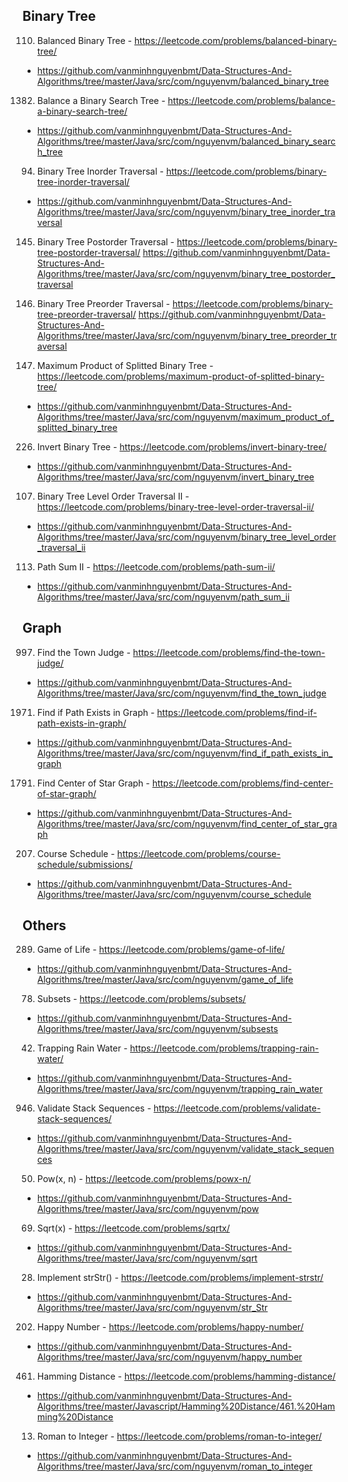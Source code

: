 ## Binary Tree
110. Balanced Binary Tree - https://leetcode.com/problems/balanced-binary-tree/
- https://github.com/vanminhnguyenbmt/Data-Structures-And-Algorithms/tree/master/Java/src/com/nguyenvm/balanced_binary_tree

1382. Balance a Binary Search Tree - https://leetcode.com/problems/balance-a-binary-search-tree/
- https://github.com/vanminhnguyenbmt/Data-Structures-And-Algorithms/tree/master/Java/src/com/nguyenvm/balanced_binary_search_tree

94. Binary Tree Inorder Traversal - https://leetcode.com/problems/binary-tree-inorder-traversal/
- https://github.com/vanminhnguyenbmt/Data-Structures-And-Algorithms/tree/master/Java/src/com/nguyenvm/binary_tree_inorder_traversal

145. Binary Tree Postorder Traversal - https://leetcode.com/problems/binary-tree-postorder-traversal/
https://github.com/vanminhnguyenbmt/Data-Structures-And-Algorithms/tree/master/Java/src/com/nguyenvm/binary_tree_postorder_traversal

144. Binary Tree Preorder Traversal - https://leetcode.com/problems/binary-tree-preorder-traversal/
https://github.com/vanminhnguyenbmt/Data-Structures-And-Algorithms/tree/master/Java/src/com/nguyenvm/binary_tree_preorder_traversal

1339. Maximum Product of Splitted Binary Tree - https://leetcode.com/problems/maximum-product-of-splitted-binary-tree/
- https://github.com/vanminhnguyenbmt/Data-Structures-And-Algorithms/tree/master/Java/src/com/nguyenvm/maximum_product_of_splitted_binary_tree

226. Invert Binary Tree - https://leetcode.com/problems/invert-binary-tree/
- https://github.com/vanminhnguyenbmt/Data-Structures-And-Algorithms/tree/master/Java/src/com/nguyenvm/invert_binary_tree

107. Binary Tree Level Order Traversal II - https://leetcode.com/problems/binary-tree-level-order-traversal-ii/
- https://github.com/vanminhnguyenbmt/Data-Structures-And-Algorithms/tree/master/Java/src/com/nguyenvm/binary_tree_level_order_traversal_ii

113. Path Sum II - https://leetcode.com/problems/path-sum-ii/
- https://github.com/vanminhnguyenbmt/Data-Structures-And-Algorithms/tree/master/Java/src/com/nguyenvm/path_sum_ii

## Graph
997. Find the Town Judge - https://leetcode.com/problems/find-the-town-judge/
- https://github.com/vanminhnguyenbmt/Data-Structures-And-Algorithms/tree/master/Java/src/com/nguyenvm/find_the_town_judge

1971. Find if Path Exists in Graph - https://leetcode.com/problems/find-if-path-exists-in-graph/
- https://github.com/vanminhnguyenbmt/Data-Structures-And-Algorithms/tree/master/Java/src/com/nguyenvm/find_if_path_exists_in_graph

1791. Find Center of Star Graph - https://leetcode.com/problems/find-center-of-star-graph/
- https://github.com/vanminhnguyenbmt/Data-Structures-And-Algorithms/tree/master/Java/src/com/nguyenvm/find_center_of_star_graph

207. Course Schedule - https://leetcode.com/problems/course-schedule/submissions/
- https://github.com/vanminhnguyenbmt/Data-Structures-And-Algorithms/tree/master/Java/src/com/nguyenvm/course_schedule

## Others
289. Game of Life - https://leetcode.com/problems/game-of-life/
- https://github.com/vanminhnguyenbmt/Data-Structures-And-Algorithms/tree/master/Java/src/com/nguyenvm/game_of_life

78. Subsets - https://leetcode.com/problems/subsets/
- https://github.com/vanminhnguyenbmt/Data-Structures-And-Algorithms/tree/master/Java/src/com/nguyenvm/subsests

42. Trapping Rain Water - https://leetcode.com/problems/trapping-rain-water/ 
- https://github.com/vanminhnguyenbmt/Data-Structures-And-Algorithms/tree/master/Java/src/com/nguyenvm/trapping_rain_water

946. Validate Stack Sequences - https://leetcode.com/problems/validate-stack-sequences/
- https://github.com/vanminhnguyenbmt/Data-Structures-And-Algorithms/tree/master/Java/src/com/nguyenvm/validate_stack_sequences

50. Pow(x, n) - https://leetcode.com/problems/powx-n/
- https://github.com/vanminhnguyenbmt/Data-Structures-And-Algorithms/tree/master/Java/src/com/nguyenvm/pow

69. Sqrt(x) - https://leetcode.com/problems/sqrtx/
- https://github.com/vanminhnguyenbmt/Data-Structures-And-Algorithms/tree/master/Java/src/com/nguyenvm/sqrt

28. Implement strStr() - https://leetcode.com/problems/implement-strstr/
- https://github.com/vanminhnguyenbmt/Data-Structures-And-Algorithms/tree/master/Java/src/com/nguyenvm/str_Str

202. Happy Number - https://leetcode.com/problems/happy-number/
- https://github.com/vanminhnguyenbmt/Data-Structures-And-Algorithms/tree/master/Java/src/com/nguyenvm/happy_number

461. Hamming Distance - https://leetcode.com/problems/hamming-distance/ 
- https://github.com/vanminhnguyenbmt/Data-Structures-And-Algorithms/tree/master/Javascript/Hamming%20Distance/461.%20Hamming%20Distance

13. Roman to Integer - https://leetcode.com/problems/roman-to-integer/
- https://github.com/vanminhnguyenbmt/Data-Structures-And-Algorithms/tree/master/Java/src/com/nguyenvm/roman_to_integer